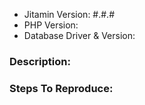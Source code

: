- Jitamin Version: #.#.#
- PHP Version:
- Database Driver & Version:

### Description:


### Steps To Reproduce: